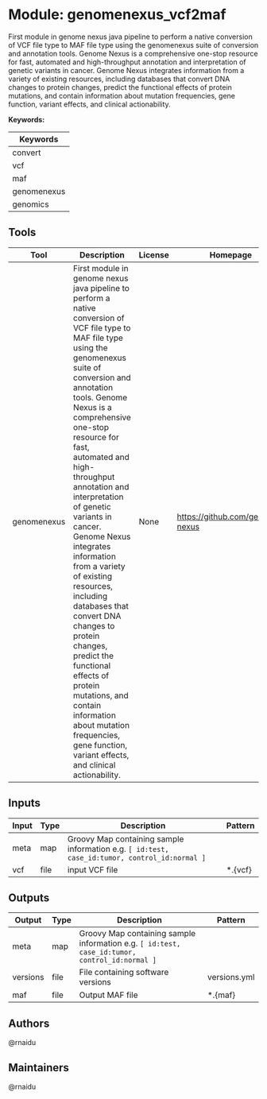 # Module: genomenexus_vcf2maf

First module in genome nexus java pipeline to perform a native conversion of VCF file type to MAF file type using the genomenexus suite of conversion and annotation tools. Genome Nexus is a comprehensive one-stop resource for fast, automated and high-throughput annotation and interpretation of genetic variants in cancer. Genome Nexus integrates information from a variety of existing resources, including databases that convert DNA changes to protein changes, predict the functional effects of protein mutations, and contain information about mutation frequencies, gene function, variant effects, and clinical actionability.

**Keywords:**

| Keywords |
|----------|
| convert |
| vcf |
| maf |
| genomenexus |
| genomics |

## Tools

| Tool | Description | License | Homepage |
|------|-------------|---------|----------|
| genomenexus | First module in genome nexus java pipeline to perform a native conversion of VCF file type to MAF file type using the genomenexus suite of conversion and annotation tools. Genome Nexus is a comprehensive one-stop resource for fast, automated and high-throughput annotation and interpretation of genetic variants in cancer. Genome Nexus integrates information from a variety of existing resources, including databases that convert DNA changes to protein changes, predict the functional effects of protein mutations, and contain information about mutation frequencies, gene function, variant effects, and clinical actionability. | None | https://github.com/genome-nexus |

## Inputs

| Input | Type | Description | Pattern |
|-------|------|-------------|---------|
| meta | map | Groovy Map containing sample information e.g. `[ id:test, case_id:tumor, control_id:normal ]`  |  |
| vcf | file | input VCF file | *.{vcf} |

## Outputs

| Output | Type | Description | Pattern |
|--------|------|-------------|---------|
| meta | map | Groovy Map containing sample information e.g. `[ id:test, case_id:tumor, control_id:normal ]`  |  |
| versions | file | File containing software versions | versions.yml |
| maf | file | Output MAF file | *.{maf} |

## Authors

@rnaidu

## Maintainers

@rnaidu

